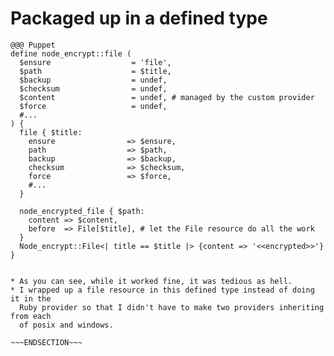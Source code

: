 <!SLIDE >
# Packaged up in a defined type

    @@@ Puppet
    define node_encrypt::file (
      $ensure                  = 'file',
      $path                    = $title,
      $backup                  = undef,
      $checksum                = undef,
      $content                 = undef, # managed by the custom provider
      $force                   = undef,
      #...
    ) {
      file { $title:
        ensure                => $ensure,
        path                  => $path,
        backup                => $backup,
        checksum              => $checksum,
        force                 => $force,
        #...
      }

      node_encrypted_file { $path:
        content => $content,
        before  => File[$title], # let the File resource do all the work
      }
      Node_encrypt::File<| title == $title |> {content => '<<encrypted>>'}
    }

~~~SECTION:notes~~~

* As you can see, while it worked fine, it was tedious as hell.
* I wrapped up a file resource in this defined type instead of doing it in the
  Ruby provider so that I didn't have to make two providers inheriting from each
  of posix and windows.

~~~ENDSECTION~~~
